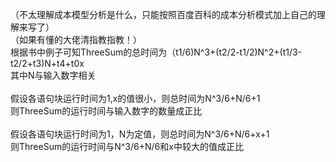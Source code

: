 （不太理解成本模型分析是什么，只能按照百度百科的成本分析模式加上自己的理解来写了）<br>
（如果有懂的大佬清指教指教！）<br>
根据书中例子可知ThreeSum的总时间为（t1/6)N^3+(t2/2-t1/2)N^2+(t1/3-t2/2+t3)N+t4+t0x<br>
其中N与输入数字相关<br>
<br>
假设各语句块运行时间为1,x的值很小，则总时间为N^3/6+N/6+1<br>
则ThreeSum的运行时间与输入数字的数量成正比<br>
<br>
假设各语句块运行时间为1，N为定值，则总时间为N^3/6+N/6+x+1<br>
则ThreeSum的运行时间与N^3/6+N/6和x中较大的值成正比<br>